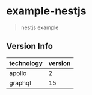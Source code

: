 # example-nestjs

> nestjs example

## Version Info

| technology | version |
| ---------- | ------- |
| apollo     | 2       |
| graphql    | 15      |
